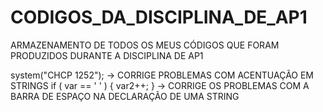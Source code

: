 # CODIGOS_DA_DISCIPLINA_DE_AP1
ARMAZENAMENTO DE TODOS OS MEUS CÓDIGOS QUE FORAM PRODUZIDOS DURANTE A DISCIPLINA DE AP1

system("CHCP 1252");          -> CORRIGE PROBLEMAS COM ACENTUAÇÃO EM STRINGS
if ( var == ' ' ) { var2++; } -> CORRIGE OS PROBLEMAS COM A BARRA DE ESPAÇO NA DECLARAÇÃO DE UMA STRING
